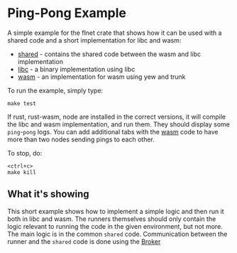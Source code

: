 # Ping-Pong Example

A simple example for the flnet crate that shows how it can
be used with a shared code and a short implementation for
libc and wasm:

- [shared](shared/README.md) - contains the shared code between the wasm and libc implementation
- [libc](libc/README.md) - a binary implementation using libc
- [wasm](wasm/README.md) - an implementation for wasm using yew and trunk

To run the example, simply type:

```
make test
```

If rust, rust-wasm, node are installed in the correct versions, it will compile the
libc and wasm implementation, and run them.
They should display some `ping`-`pong` logs.
You can add additional tabs with the [wasm](http://localhost:8080) code to have more than two nodes
sending pings to each other.

To stop, do:

```
<ctrl+c>
make kill
```

## What it's showing

This short example shows how to implement a simple logic and then run it both in libc
and wasm.
The runners themselves should only contain the logic relevant to running the code in
the given environment, but not more.
The main logic is in the common `shared` code.
Communication between the runner and the `shared` code is done using the 
[Broker]()